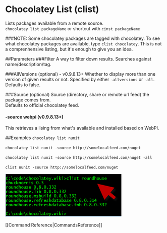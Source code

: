 # Chocolatey List (clist)
Lists packages available from a remote source.  
`chocolatey list packageName` or shortcut with 
`cinst packageName` 
  
###NOTE: Some chocolatey packages are tagged with chocolatey. To see what chocolatey packages are available, type `clist chocolatey`. This is not a comprenhensive listing, but it's enough to give you an idea.  
  
##Parameters
###Filter
A way to filter down results. Searches against name/description/tag.  
  
###AllVersions (optional) - v0.9.8.13+
Whether to display more than one version of given results or not. Specified by either `-allversions` or `-all`.  
Defaults to false. 
  
###Source (optional)
Source (directory, share or remote url feed) the package comes from.  
Defaults to official chocolatey feed.  
  
#### -source webpi (v0.9.8.13+)
This retrieves a lising from what's available and installed based on WebPI.  
  
##Examples
`chocolatey list nunit`  
  
`chocolatey list nunit -source http://somelocalfeed.com/nuget`  
  
`chocolatey list nunit -source http://somelocalfeed.com/nuget -all`  
  
`clist nunit -source http://somelocalfeed.com/nuget`  
  
![clist in action](images/clistExample.png "clist in action")  
  
[[Command Reference|CommandsReference]]